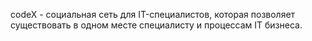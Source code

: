 codeX - социальная сеть для IT-специалистов, которая позволяет существовать в одном месте специалисту и процессам IT бизнеса.
